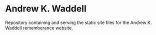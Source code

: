 # Andrew K. Waddell

Repository containing and serving the static site files for the Andrew K. Waddell rememberance website.
